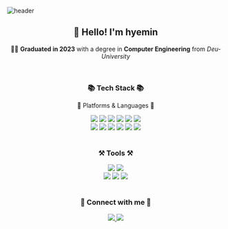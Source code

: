 ![header](https://capsule-render.vercel.app/api?type=soft&color=0:e1eec3,100:5D9657&height=150&section=header&text=hyeminyy&fontColor=FFFFFF&animation=twinkling&%20capsule%20render&fontAlignY=50%)

<div align="center">
  <h2>👋 Hello! I'm <strong>hyemin</strong></h2>
  <p>👩‍🎓 <strong>Graduated in 2023</strong> with a degree in <strong>Computer Engineering</strong> from <em>Deu-University</em></p>
</div>


<br/>

<div align="center">
  <h3>📚 Tech Stack 📚</h3>
  <p> 📝 Platforms & Languages 📝</p>
</div>

<div align="center">
  <img src="https://img.shields.io/badge/Spring Boot-6DB33F?style=flat-square&logo=Spring Boot&logoColor=white"/>
  <img src="https://img.shields.io/badge/Spring-6DB33F?style=flat-square&logo=Spring&logoColor=white"/>
  <img src="https://img.shields.io/badge/eclipseide-2C2255?style=flat-square&logo=eclipseide&logoColor=white"/>
  <img src="https://img.shields.io/badge/kotlin-7F52FF?style=flat-square&logo=kotlin&logoColor=white"/>
  <img src="https://img.shields.io/badge/MySQL-4479A1?style=flat-square&logo=MySQL&logoColor=white"/>
  <img src="https://img.shields.io/badge/Python-3766AB?style=flat-square&logo=Python&logoColor=white"/>
  <br/>
  <img src="https://img.shields.io/badge/HTML5-E34F26?style=flat-square&logo=HTML5&logoColor=white"/>
  <img src="https://img.shields.io/badge/CSS3-1572B6?style=flat-square&logo=CSS3&logoColor=white"/>
  <img src="https://img.shields.io/badge/Javascript-F7DF1E?style=flat-square&logo=Javascript&logoColor=white"/>
  <img src="https://img.shields.io/badge/React-61DAFB?style=flat-square&logo=React&logoColor=white"/>
  <img src="https://img.shields.io/badge/Next.js-000000?style=flat-square&logo=Next.js&logoColor=white"/>
  <img src="https://img.shields.io/badge/Bootstrap-7952B3?style=flat-square&logo=bootstrap&logoColor=white"/>
</div>

<br/>

<div align="center">
  <h3>⚒️ Tools ⚒️</h3>
</div>

<div align="center">
  <img src="https://img.shields.io/badge/Eclipse%20IDE-2C2255?style=flat&logo=EclipseIDE&logoColor=white"/>
  <img src="https://img.shields.io/badge/Visual%20Studio%20Code-007ACC?style=flat&logo=VisualStudioCode&logoColor=white"/>
  <br/>
  <img src="https://img.shields.io/badge/Tomcat-F8DC75?style=flat&logo=ApacheTomcat&logoColor=white"/>
  <img src="https://img.shields.io/badge/AWS-232F3E?style=flat&logo=AmazonAWS&logoColor=white"/>
  <img src="https://img.shields.io/badge/GitHub-181717?style=flat&logo=GitHub&logoColor=white"/>
</div>

<br/>

<div align="center">
  <h3>🔗 Connect with me 🔗</h3>
  <a href="https://steady-developer-hyemin.tistory.com/" target="_blank">
    <img src="https://img.shields.io/badge/Tistory-FF6600?style=flat-square&logo=Tistory&logoColor=white"/>
  </a>
 <a href="mailto:www_wowwh@naver.com" target="_blank">
    <img src="https://img.shields.io/badge/Email-D14836?style=flat-square&logo=Gmail&logoColor=white"/>
  </a>
</div>

